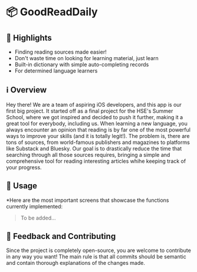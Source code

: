 # 📦 GoodReadDaily

## 🌟 Highlights

- Finding reading sources made easier!
- Don't waste time on looking for learning material, just learn
- Built-in dictionary with simple auto-completing records
- For determined language learners


## ℹ️ Overview

Hey there! We are a team of aspiring iOS developers, and this app is our first big project. It started off as a final project for the HSE's Summer School, where we got inspired and decided to push it further, making it a great tool for everybody, including us.
When learning a new language, you always encounter an opinion that reading is by far one of the most powerful ways to improve your skills (and it is totally legit!). The problem is, there are tons of sources, from world-famous publishers and magazines to platforms like Substack and Bluesky. Our goal is to drastically reduce the time that searching through all those sources requires, bringing a simple and comprehensive tool for reading interesting articles whihe keeping track of your progress.


## 🚀 Usage

*Here are the most important screens that showcase the functions currently implemented:
> To be added...


## 💭 Feedback and Contributing

Since the project is completely open-source, you are welcome to contribute in any way you want! The main rule is that all commits should be semantic and contain thorough explanations of the changes made.
